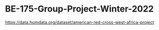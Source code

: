 # BE-175-Group-Project-Winter-2022

https://data.humdata.org/dataset/american-red-cross-west-africa-project
